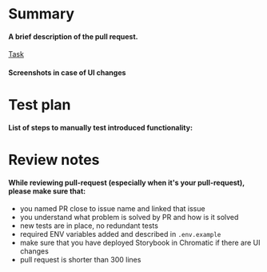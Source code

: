 # Summary

#### A brief description of the pull request.

[Task](https://www.pivotaltracker.com/story/show/PIVOTAL_TASK_ID)

#### Screenshots in case of UI changes

# Test plan

#### List of steps to manually test introduced functionality:

# Review notes

#### While reviewing pull-request (especially when it's your pull-request), please make sure that:

- you named PR close to issue name and linked that issue
- you understand what problem is solved by PR and how is it solved
- new tests are in place, no redundant tests
- required ENV variables added and described in `.env.example`
- make sure that you have deployed Storybook in Chromatic if there are UI changes
- pull request is shorter than 300 lines
